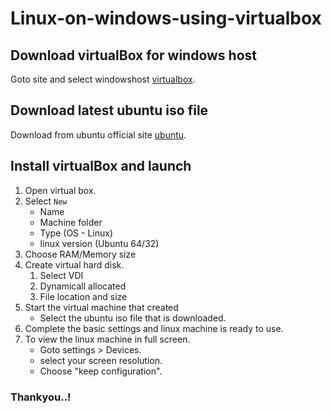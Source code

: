 # Linux-on-windows-using-virtualbox

## Download virtualBox for windows host
Goto site and select windowshost [virtualbox](https://www.virtualbox.org/wiki/Downloads).

## Download latest ubuntu iso file
Download from ubuntu official site [ubuntu](https://ubuntu.com/download/desktop).

## Install virtualBox and launch

1. Open virtual box.
2. Select `New` 
   - Name
   - Machine folder
   - Type (OS - Linux)
   - linux version (Ubuntu 64/32)
3. Choose RAM/Memory size 
4. Create virtual hard disk.
   1. Select VDI
   2. Dynamicall allocated 
   3. File location and size
5. Start the virtual machine that created
   - Select the ubuntu iso file that is downloaded.
6. Complete the basic settings and linux machine is ready to use.
7. To view the linux machine in full screen.
   - Goto settings > Devices.
   - select your screen resolution.
   - Choose "keep configuration".

### Thankyou..!
